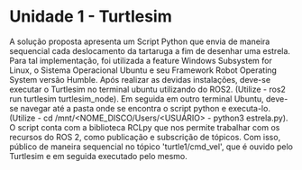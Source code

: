 # Unidade 1 - Turtlesim

A solução proposta apresenta um Script Python que envia de maneira sequencial cada deslocamento da tartaruga a fim de desenhar uma estrela. Para tal implementação, foi utilizada a feature Windows Subsystem for Linux, o Sistema Operacional Ubuntu e seu Framework Robot Operating System versão Humble. Após realizar as devidas instalações, deve-se executar o Turtlesim no terminal ubuntu utilizando do ROS2. (Utilize - ros2 run turtlesim turtlesim_node). Em seguida em outro terminal Ubuntu, deve-se navegar até a pasta onde se encontra o script python e executa-lo. (Utilize -  cd /mnt/<NOME_DISCO/Users/<USUÁRIO> - python3 estrela.py). O script conta com a biblioteca RCLpy que nos permite trabalhar com os recursos do ROS 2, como publicação e subscrição de tópicos. Com isso, público de maneira sequencial no tópico 'turtle1/cmd_vel', que é ouvido pelo Turtlesim e em seguida executado pelo mesmo.
